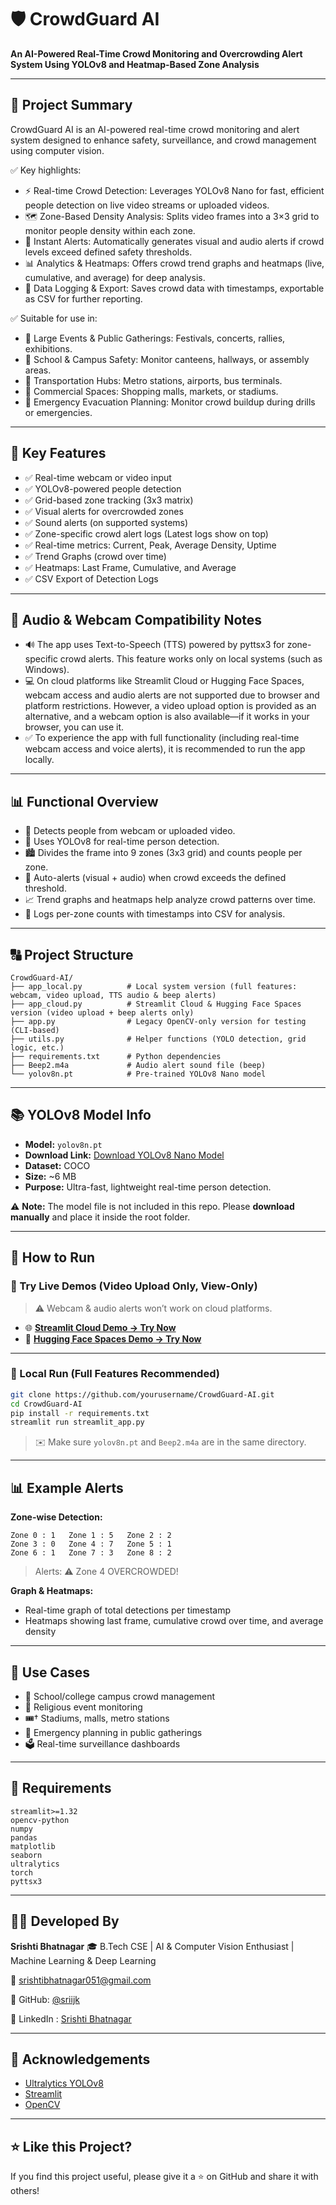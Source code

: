 # 🛡️ CrowdGuard AI  
**An AI-Powered Real-Time Crowd Monitoring and Overcrowding Alert System Using YOLOv8 and Heatmap-Based Zone Analysis**

---

## 📌 Project Summary
CrowdGuard AI is an AI-powered real-time crowd monitoring and alert system designed to enhance safety, surveillance, and crowd management using computer vision.

✅ Key highlights:
- ⚡ Real-time Crowd Detection: Leverages YOLOv8 Nano for fast, efficient people detection on live video streams or uploaded videos.
- 🗺️ Zone-Based Density Analysis: Splits video frames into a 3×3 grid to monitor people density within each zone.
- 🚨 Instant Alerts: Automatically generates visual and audio alerts if crowd levels exceed defined safety thresholds.
- 📊 Analytics & Heatmaps: Offers crowd trend graphs and heatmaps (live, cumulative, and average) for deep analysis.
- 💾 Data Logging & Export: Saves crowd data with timestamps, exportable as CSV for further reporting.

✅ Suitable for use in:
- 🎪 Large Events & Public Gatherings: Festivals, concerts, rallies, exhibitions.
- 🏫 School & Campus Safety: Monitor canteens, hallways, or assembly areas.
- 🚆 Transportation Hubs: Metro stations, airports, bus terminals.
- 🏬 Commercial Spaces: Shopping malls, markets, or stadiums.
- 🚨 Emergency Evacuation Planning: Monitor crowd buildup during drills or emergencies.

---

## 🌟 Key Features  
- ✅ Real-time webcam or video input  
- ✅ YOLOv8-powered people detection  
- ✅ Grid-based zone tracking (3x3 matrix)  
- ✅ Visual alerts for overcrowded zones  
- ✅ Sound alerts (on supported systems)  
- ✅ Zone-specific crowd alert logs (Latest logs show on top)  
- ✅ Real-time metrics: Current, Peak, Average Density, Uptime  
- ✅ Trend Graphs (crowd over time)  
- ✅ Heatmaps: Last Frame, Cumulative, and Average  
- ✅ CSV Export of Detection Logs  

---

## 🔔 Audio & Webcam Compatibility Notes
- 🔊 The app uses Text-to-Speech (TTS) powered by pyttsx3 for zone-specific crowd alerts. This feature works only on local systems (such as Windows).
- 💻 On cloud platforms like Streamlit Cloud or Hugging Face Spaces, webcam access and audio alerts are not supported due to browser and platform restrictions. However, a video upload option is provided as an alternative, and a webcam option is also available—if it works in your browser, you can use it.
- ✅ To experience the app with full functionality (including real-time webcam access and voice alerts), it is recommended to run the app locally.

---

## 📊 Functional Overview
- 🎥 Detects people from webcam or uploaded video.
- 🧠 Uses YOLOv8 for real-time person detection.
- 🏙️ Divides the frame into 9 zones (3x3 grid) and counts people per zone.
- 🚨 Auto-alerts (visual + audio) when crowd exceeds the defined threshold.
- 📈 Trend graphs and heatmaps help analyze crowd patterns over time.
- 📝 Logs per-zone counts with timestamps into CSV for analysis.

---

## 🔠 Project Structure

```
CrowdGuard-AI/
├── app_local.py          # Local system version (full features: webcam, video upload, TTS audio & beep alerts)
├── app_cloud.py          # Streamlit Cloud & Hugging Face Spaces version (video upload + beep alerts only)
├── app.py                # Legacy OpenCV-only version for testing (CLI-based)
├── utils.py              # Helper functions (YOLO detection, grid logic, etc.)
├── requirements.txt      # Python dependencies
├── Beep2.m4a             # Audio alert sound file (beep)
└── yolov8n.pt            # Pre-trained YOLOv8 Nano model

```


---

## 📚 YOLOv8 Model Info
- **Model:** `yolov8n.pt`  
- **Download Link:** [Download YOLOv8 Nano Model](https://github.com/ultralytics/assets/releases/download/v0.0.0/yolov8n.pt)
- **Dataset:** COCO  
- **Size:** ~6 MB  
- **Purpose:** Ultra-fast, lightweight real-time person detection.

⚠️ **Note:** The model file is not included in this repo. Please **download manually** and place it inside the root folder.

---

## 🔹 How to Run  
### 🚀 Try Live Demos (Video Upload Only, View-Only)
> ⚠️ Webcam & audio alerts won’t work on cloud platforms.

- 🌐 **[Streamlit Cloud Demo → Try Now]([https://crowdguard-ai-xxjwxh56aazz35csz975yy.streamlit.app/](https://crowdguard-ai-xxjwxh56aazz35csz975yy.streamlit.app/))**
- 🤗 **[Hugging Face Spaces Demo → Try Now](https://huggingface.co/spaces/SrishtiB/CrowdGuardAI)**

---

### 🔧 Local Run (Full Features Recommended)
```bash
git clone https://github.com/yourusername/CrowdGuard-AI.git
cd CrowdGuard-AI
pip install -r requirements.txt
streamlit run streamlit_app.py

```

> ✉️ Make sure `yolov8n.pt` and `Beep2.m4a` are in the same directory.

---

## 📊 Example Alerts

**Zone-wise Detection:**

```
Zone 0 : 1   Zone 1 : 5   Zone 2 : 2
Zone 3 : 0   Zone 4 : 7   Zone 5 : 1
Zone 6 : 1   Zone 7 : 3   Zone 8 : 2
```

> Alerts: ⚠️ Zone 4 OVERCROWDED!

**Graph & Heatmaps:**

* Real-time graph of total detections per timestamp
* Heatmaps showing last frame, cumulative crowd over time, and average density

---

## 📅 Use Cases

* 🍎 School/college campus crowd management
* 🌺 Religious event monitoring
* 🎟† Stadiums, malls, metro stations
* 🚓 Emergency planning in public gatherings
* 🗳️ Real-time surveillance dashboards

---

## 📂 Requirements

```
streamlit>=1.32
opencv-python
numpy
pandas
matplotlib
seaborn
ultralytics
torch
pyttsx3
```

---

## 👨‍💼 Developed By

**Srishti Bhatnagar**
🎓 B.Tech CSE | AI & Computer Vision Enthusiast | Machine Learning & Deep Learning

📧 [srishtibhatnagar051@gmail.com](mailto:srishtibhatnagar051@gmail.com)

🔗 GitHub: [@sriijk](https://github.com/sriijk)

🔗 LinkedIn : [Srishti Bhatnagar](www.linkedin.com/in/srishti-bhatnagar-b59833269)

---

## 🙏 Acknowledgements

* [Ultralytics YOLOv8](https://github.com/ultralytics/ultralytics)
* [Streamlit](https://streamlit.io/)
* [OpenCV](https://opencv.org/)

---

## ⭐ Like this Project?

If you find this project useful, please give it a ⭐ on GitHub and share it with others!
